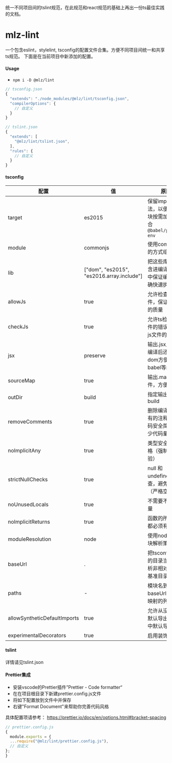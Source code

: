 

统一不同项目间的tslint规范，在此规范和react规范的基础上再出一份ts最佳实践的文档。

# mlz-lint
一个包含eslint，stylelint, tsconfig的配置文件合集。方便不同项目间统一和共享ts规范。
下面是在当前项目中新添加的配置。

#### Usage
- `npm i -D @mlz/lint`

```js
// tsconfig.json
{
  "extends": "./node_modules/@mlz/lint/tsconfig.json",
  "compilerOptions": {
    // 自定义
  }
}

// tslint.json
{
  "extends": [
    "@mlz/lint/tslint.json", 
  ],
  "rules": {
    // 自定义
  }
}
``` 

#### tsconfig  
|  配置  | 值 | 原因 |
|  ----  | ----  | ---- |
| target  | es2015 | 保留import语法，以便实现模块按需加载，配合`@babel/preset-env`
| module | commonjs | 使用commonjs的方式组织代码
| lib | ["dom", "es2015", "es2016.array.include"] | 把这些库文件包含进编译的过程中保证编译的正确快速执行
| allowJs  | true | 允许检查js文件，保证js文件的质量
| checkJs  | true | 允许ts检查js文件的错误，保证js文件的质量
| jsx  | preserve | 输出.jsx且dom编译后还是原dom方便后续babel等编译
| sourceMap  | true | 输出.map文件，方便调试
| outDir  | build | 指定输出目录为build
| removeComments  | true | 删除编译后的所有的注释（使代码安全简洁，减少代码量）
| noImplicitAny  | true | 类型安全更加严格（强制类型检验）
| strictNullChecks  | true | null 和 undefined检查，避免错误（严格空校验）
| noUnusedLocals  | true | 不需要不用的变量
| noImplicitReturns  | true | 函数的所有路径都必须有返回值
| moduleResolution  | node | 使用node的模块解析策略
| baseUrl | . | 把tsconfig所在的目录当成是解析非相对模块的基准目录
| paths | - | 模块名到基于 baseUrl 的路径映射的列表
| allowSyntheticDefaultImports | true | 允许从没有设置默认导出的模块中默认导入
| experimentalDecorators | true | 启用装饰器


#### tslint

详情请见tslint.json


#### Prettier集成

- 安装vscode的Prettier插件”Prettier - Code formatter“
- 在在项目根目录下新建prettier.config.js文件
- 将如下配置放到文件中并保存
- 右键"Format Document"来帮助你完善代码风格

具体配置项请参考： https://prettier.io/docs/en/options.html#bracket-spacing

```js
// prettier.config.js
{
  module.exports = {
  ...require("@mlz/lint/prettier.config.js"),
  // 自定义
};
}
```


